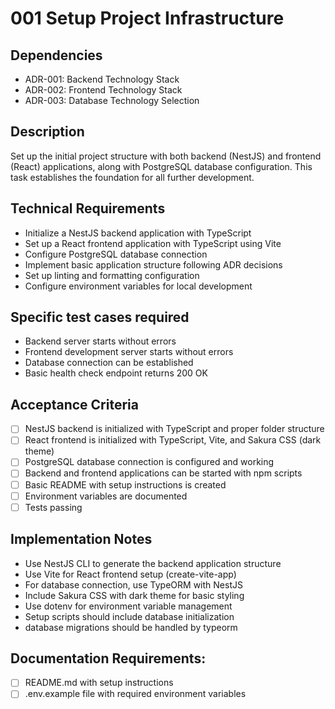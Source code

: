 # 001 Setup Project Infrastructure

## Dependencies
- ADR-001: Backend Technology Stack
- ADR-002: Frontend Technology Stack
- ADR-003: Database Technology Selection

## Description
Set up the initial project structure with both backend (NestJS) and frontend (React) applications, along with PostgreSQL database configuration. This task establishes the foundation for all further development.

## Technical Requirements
- Initialize a NestJS backend application with TypeScript
- Set up a React frontend application with TypeScript using Vite
- Configure PostgreSQL database connection
- Implement basic application structure following ADR decisions
- Set up linting and formatting configuration
- Configure environment variables for local development

## Specific test cases required
- Backend server starts without errors
- Frontend development server starts without errors
- Database connection can be established
- Basic health check endpoint returns 200 OK

## Acceptance Criteria
- [ ] NestJS backend is initialized with TypeScript and proper folder structure
- [ ] React frontend is initialized with TypeScript, Vite, and Sakura CSS (dark theme)
- [ ] PostgreSQL database connection is configured and working
- [ ] Backend and frontend applications can be started with npm scripts
- [ ] Basic README with setup instructions is created
- [ ] Environment variables are documented
- [ ] Tests passing

## Implementation Notes
- Use NestJS CLI to generate the backend application structure
- Use Vite for React frontend setup (create-vite-app)
- For database connection, use TypeORM with NestJS
- Include Sakura CSS with dark theme for basic styling
- Use dotenv for environment variable management
- Setup scripts should include database initialization
- database migrations should be handled by typeorm

## Documentation Requirements:
- [ ] README.md with setup instructions
- [ ] .env.example file with required environment variables 